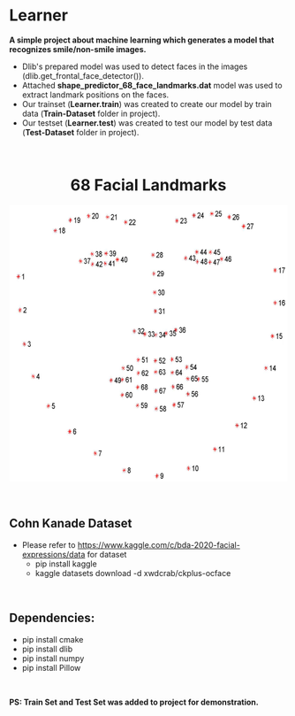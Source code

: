 # Learner
**A simple project about machine learning which generates a model that recognizes smile/non-smile images.**

* Dlib's prepared model was used to detect faces in the images (dlib.get_frontal_face_detector()).
* Attached **shape_predictor_68_face_landmarks.dat** model was used to extract landmark positions on the faces.
* Our trainset (**Learner.train**) was created to create our model by train data (**Train-Dataset** folder in project).
* Our testset (**Learner.test**) was created to test our model by test data (**Test-Dataset** folder in project).
<br>
<h1 align="center">68 Facial Landmarks</h1> 
<p align="center">
  <img src="https://github.com/frkn2076/Learner/blob/main/facial_landmarks_68markup.jpg" width="600" height="500">
</p>
<br>

## Cohn Kanade Dataset
* Please refer to https://www.kaggle.com/c/bda-2020-facial-expressions/data for dataset
  * pip install kaggle
  * kaggle datasets download -d xwdcrab/ckplus-ocface

<br>

## Dependencies: 
* pip install cmake
* pip install dlib
* pip install numpy
* pip install Pillow

<br>

**PS: Train Set and Test Set was added to project for demonstration.**

